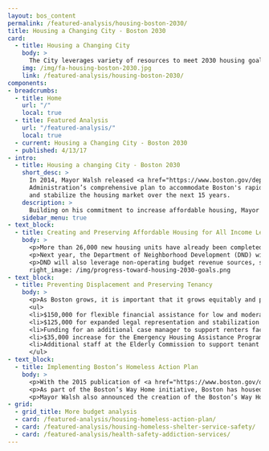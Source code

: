 ```yaml
---
layout: bos_content
permalink: /featured-analysis/housing-boston-2030/
title: Housing a Changing City - Boston 2030
card:
  - title: Housing a Changing City
    body: >
      The City leverages variety of resources to meet 2030 housing goals.
    img: /img/fa-housing-boston-2030.jpg
    link: /featured-analysis/housing-boston-2030/
components:
- breadcrumbs:
  - title: Home
    url: "/"
    local: true
  - title: Featured Analysis
    url: "/featured-analysis/"
    local: true
  - current: Housing a Changing City - Boston 2030
  - published: 4/13/17
- intro:
  - title: Housing a changing City - Boston 2030
    short_desc: >
      In 2014, Mayor Walsh released <a href="https://www.boston.gov/departments/neighborhood-development/housing-changing-city-boston-2030">Housing a Changing City - Boston 2030</a>, the
      Administration’s comprehensive plan to accommodate Boston's rapid growth 
      and stabilize the housing market over the next 15 years. 
    description: >
      Building on his commitment to increase affordable housing, Mayor Walsh announced Boston  has made significant strides in stabilizing the housing market, accommodating population growth, and increasing affordability.
    sidebar_menu: true
- text_block:
  - title: Creating and Preserving Affordable Housing for All Income Levels
    body: >
      <p>More than 26,000 new housing units have already been completed or are currently in construction, and another 26,000 are under review. This represents 98 percent of the City’s 53,000-unit target for 2030.</p>
      <p>Next year, the Department of Neighborhood Development (DND) will double its down payment assistance program to $1 million, allowing dozens of middle class families to access zero-interest loans to cover down payments.  This $500,000 increase will promote homeownership among moderate and middle income homebuyers in Boston.</p>
      <p>DND will also leverage non-operating budget revenue sources, such as Inclusionary Development Program funds and Linkage funds administered through the Neighborhood Housing Trust. DND will use these revenue sources to continue the Acquisition Opportunity Program and Neighborhood Homes Initiative, which are creating more affordable rental and homeownership opportunities in Boston.</p>
      right_image: /img/progress-toward-housing-2030-goals.png
- text_block:
  - title: Preventing Displacement and Preserving Tenancy
    body: >
      <p>As Boston grows, it is important that it grows equitably and prevents the displacement of long term residents. In FY17, Mayor Walsh created the Office of Housing Stability to support renters in housing crisis, preserve tenancy, and prevent displacement. The FY19 budget expands the capacity and effectiveness of that office with new investments:</p>
      <ul>
      <li>$150,000 for flexible financial assistance for low and moderate income households facing a housing crisis.</li>
      <li>$125,000 for expanded legal representation and stabilization services for renters facing eviction.</li>
      <li>Funding for an additional case manager to support renters facing housing crisis and provide information to tenants and landlords about their rights and responsibilities.</li>
      <li>$35,000 increase for the Emergency Housing Assistance Program to assist residents displaced by fire, condemnation, natural disaster and other events.</li>
      <li>Additional staff at the Elderly Commission to support tenant or home-owning seniors who face issues including foreclosures, evictions, or utility problems.</li>
      </ul>
- text_block:
  - title: Implementing Boston’s Homeless Action Plan
    body: >
      <p>With the 2015 publication of <a href="https://www.boston.gov/departments/neighborhood-development/bostons-way-home">Boston’s Way Home</a>, the City’s plan to end chronic and veteran homelessness, Mayor Walsh reinforced the City’s commitment to the most vulnerable populations in our community. Boston’s Way Home calls for a single, integrated homeless system, which will not only quickly move homeless individuals from Boston's streets and shelters into permanent housing, but also provide them the support they need to remain stable.</p> 
      <p>As part of the Boston’s Way Home initiative, Boston has housed over 900 homeless veterans since July 2014, and put an end to chronic veteran homelessness in Boston. In addition, since January of 2016, Boston and our partners have housed over 480 chronically homeless individuals.</p> 
      <p>Mayor Walsh also announced the creation of the Boston’s Way Home fund in 2018. This fund will raise $10 million in private donations over the course of four years to create 200 new units of supportive, sustainable, long-term housing for chronically homeless men and women. As of March 2018, the fund had already received over $3 million in contributions.</p>
- grid: 
  - grid_title: More budget analysis
  - card: /featured-analysis/housing-homeless-action-plan/
  - card: /featured-analysis/housing-homeless-shelter-service-safety/
  - card: /featured-analysis/health-safety-addiction-services/
---
```

